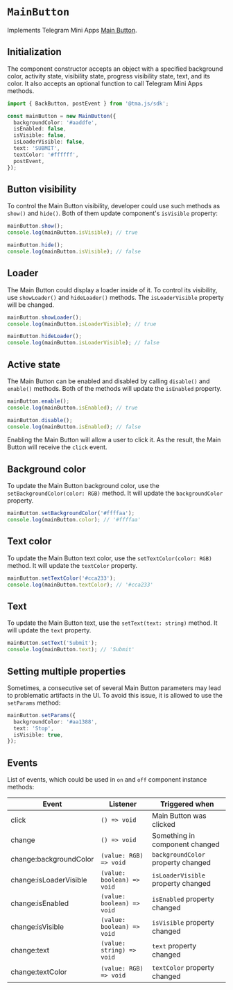 # `MainButton`

Implements Telegram Mini Apps [Main Button](../../../../platform/ui/main-button.md).

## Initialization

The component constructor accepts an object with a specified background color, activity state,
visibility state, progress visibility state, text, and its color. It also accepts an optional
function to call Telegram Mini Apps methods.

```typescript
import { BackButton, postEvent } from '@tma.js/sdk';

const mainButton = new MainButton({
  backgroundColor: '#aaddfe',
  isEnabled: false,
  isVisible: false,
  isLoaderVisible: false,
  text: 'SUBMIT',
  textColor: '#ffffff',
  postEvent,
});
```

## Button visibility

To control the Main Button visibility, developer could use such methods as `show()` and `hide()`.
Both of them update component's `isVisible` property:

```typescript  
mainButton.show();
console.log(mainButton.isVisible); // true  

mainButton.hide();
console.log(mainButton.isVisible); // false  
```

## Loader

The Main Button could display a loader inside of it. To control its visibility,
use `showLoader()` and `hideLoader()` methods. The `isLoaderVisible` property will be changed.

```typescript
mainButton.showLoader();
console.log(mainButton.isLoaderVisible); // true  

mainButton.hideLoader();
console.log(mainButton.isLoaderVisible); // false
```

## Active state

The Main Button can be enabled and disabled by calling `disable()` and `enable()` methods. Both of
the methods will update the `isEnabled` property.

```typescript
mainButton.enable();
console.log(mainButton.isEnabled); // true  

mainButton.disable();
console.log(mainButton.isEnabled); // false
```

Enabling the Main Button will allow a user to click it. As the result, the Main Button will
receive the `click` event.

## Background color

To update the Main Button background color, use the `setBackgroundColor(color: RGB)` method. It
will update the `backgroundColor` property.

```typescript 
mainButton.setBackgroundColor('#ffffaa');
console.log(mainButton.color); // '#ffffaa'
```

## Text color

To update the Main Button text color, use the `setTextColor(color: RGB)` method. It will update
the `textColor` property.

```typescript 
mainButton.setTextColor('#cca233');
console.log(mainButton.textColor); // '#cca233'
```

## Text

To update the Main Button text, use the `setText(text: string)` method. It will update the `text`
property.

```typescript
mainButton.setText('Submit');
console.log(mainButton.text); // 'Submit'
```

## Setting multiple properties

Sometimes, a consecutive set of several Main Button parameters may lead to problematic artifacts in
the UI. To avoid this issue, it is allowed to use the `setParams` method:

```typescript
mainButton.setParams({
  backgroundColor: '#aa1388',
  text: 'Stop',
  isVisible: true,
});
```

## Events

List of events, which could be used in `on` and `off` component instance methods:

| Event                  | Listener                   | Triggered when                     |
|------------------------|----------------------------|------------------------------------|
| click                  | `() => void`               | Main Button was clicked            |
| change                 | `() => void`               | Something in component changed     |
| change:backgroundColor | `(value: RGB) => void`     | `backgroundColor` property changed |
| change:isLoaderVisible | `(value: boolean) => void` | `isLoaderVisible` property changed |
| change:isEnabled       | `(value: boolean) => void` | `isEnabled` property changed       |
| change:isVisible       | `(value: boolean) => void` | `isVisible` property changed       |
| change:text            | `(value: string) => void`  | `text` property changed            |
| change:textColor       | `(value: RGB) => void`     | `textColor` property changed       |
